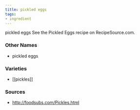 ```yaml
---
title: pickled eggs
tags:
- ingredient
---
```

pickled eggs See the Pickled Eggs recipe on RecipeSource.com.

### Other Names

* pickled eggs

### Varieties

* [[pickles]]

### Sources
* http://foodsubs.com/Pickles.html
